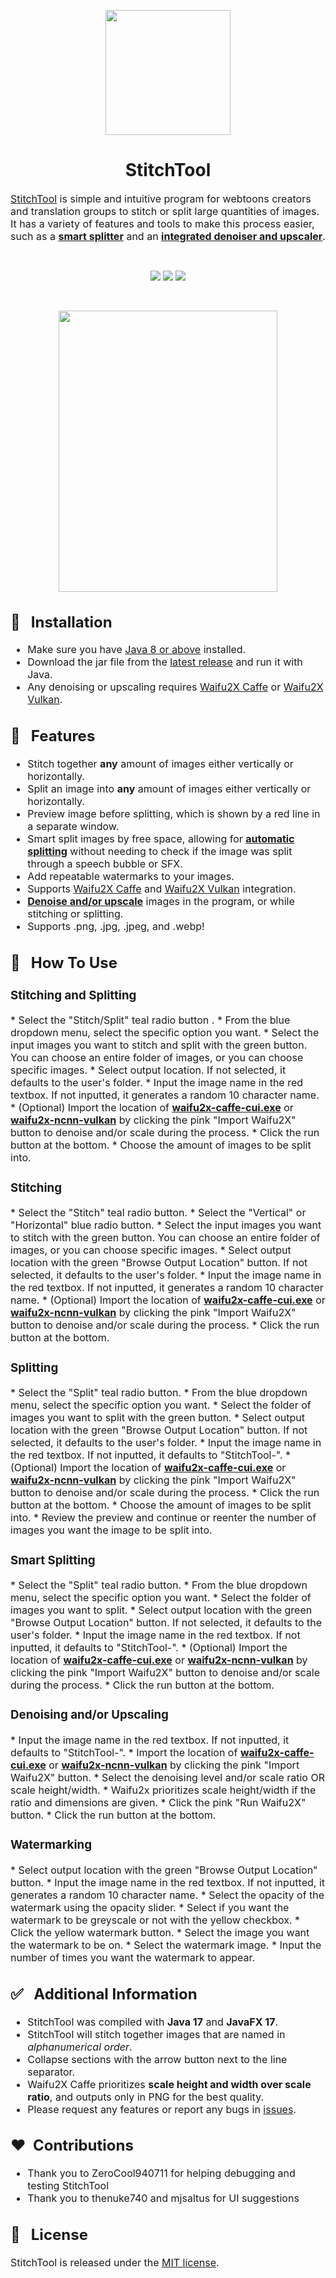 <p align="center"><img src="https://i.imgur.com/QwItpe6.png" width="200" height="200"/></p>

<h1 align="center">StitchTool</h1>

<font size="3"><a href="https://github.com/Aeonss/StitchTool/releases/latest/">StitchTool</a> is simple and intuitive program for webtoons creators and translation groups to stitch or
split large quantities of images. It has a variety of features and tools to make this process easier, such as a <strong><u>smart
splitter</u></strong> and an <strong><u>integrated denoiser and upscaler</u></strong>.</font>

<br>
<p align="center">
<a href="https://github.com/Aeonss/StitchTool/releases/latest/"><img src="https://img.shields.io/github/v/release/Aeonss/StitchTool?style=for-the-badge&label=%20%F0%9F%93%A3%20Latest%20release&color=778beb&labelColor=2f3542"/></a>
<img src="https://img.shields.io/github/stars/Aeonss/StitchTool?style=for-the-badge&label=%E2%AD%90%20Stars&color=786fa6&labelColor=2f3542"/>
<img src="https://img.shields.io/github/downloads/Aeonss/StitchTool/total.svg?style=for-the-badge&label=%E2%AC%87%EF%B8%8FDownloads&color=4b6584&labelColor=2f3542"/>
</p>

<br>
<p align="center"><img src="https://i.imgur.com/2i5lcxn.png" width="350" height="450"/></p>


<font size="3">

## 🔨 &nbsp; Installation
* Make sure you have [Java 8 or above](https://jdk.java.net/archive/) installed.
* Download the jar file from the <a href="https://github.com/Aeonss/StitchTool/releases/latest/">latest release</a> and run it with Java.
* Any denoising or upscaling requires [Waifu2X Caffe](https://github.com/lltcggie/waifu2x-caffe/releases/latest/) or [Waifu2X Vulkan](https://github.com/nihui/waifu2x-ncnn-vulkan/releases/latest).

## 🚀 &nbsp; Features
* Stitch together **any** amount of images either vertically or horizontally.
* Split an image into **any** amount of images either vertically or horizontally.
* Preview image before splitting, which is shown by a red line in a separate window.
* Smart split images by free space, allowing for <b><u>automatic splitting</u></b> without needing to check if the image
was split through a speech bubble or SFX.
* Add repeatable watermarks to your images.
* Supports [Waifu2X Caffe](https://github.com/lltcggie/waifu2x-caffe/releases/latest/) and [Waifu2X Vulkan](https://github.com/nihui/waifu2x-ncnn-vulkan/releases/latest) integration.
* <b><u>Denoise and/or upscale</u></b> images in the program, or while stitching or splitting.
* Supports .png, .jpg, .jpeg, and .webp!

## 📝 &nbsp; How To Use

<h3>Stitching and Splitting</h3>
* Select the "Stitch/Split" teal radio button .
* From the blue dropdown menu, select the specific option you want.
* Select the input images you want to stitch and split with the green button. You can choose an entire folder of images, or you can choose specific images.
* Select output location. If not selected, it defaults to the user's folder.
* Input the image name in the red textbox. If not inputted, it generates a random 10 character name.
* (Optional) Import the location of <b><u>waifu2x-caffe-cui.exe</u></b> or <b><u>waifu2x-ncnn-vulkan</u></b> by clicking the pink "Import Waifu2X" button to denoise and/or scale during the process.
* Click the run button at the bottom.
* Choose the amount of images to be split into.

<h3>Stitching</h3>
* Select the "Stitch" teal radio button.
* Select the "Vertical" or "Horizontal" blue radio button.
* Select the input images you want to stitch with the green button. You can choose an entire folder of images, or you can choose specific images.
* Select output location with the green "Browse Output Location" button. If not selected, it defaults to the user's folder.
* Input the image name in the red textbox. If not inputted, it generates a random 10 character name.
* (Optional) Import the location of <b><u>waifu2x-caffe-cui.exe</u></b> or <b><u>waifu2x-ncnn-vulkan</u></b> by clicking the pink "Import Waifu2X" button to denoise and/or scale during the process.
* Click the run button at the bottom.

<h3>Splitting</h3>
* Select the "Split" teal radio button.
* From the blue dropdown menu, select the specific option you want.
* Select the folder of images you want to split with the green button.
* Select output location with the green "Browse Output Location" button. If not selected, it defaults to the user's folder.
* Input the image name in the red textbox. If not inputted, it defaults to "StitchTool-".
* (Optional) Import the location of <b><u>waifu2x-caffe-cui.exe</u></b> or <b><u>waifu2x-ncnn-vulkan</u></b> by clicking the pink "Import Waifu2X" button to denoise and/or scale during the process.
* Click the run button at the bottom.
* Choose the amount of images to be split into.
* Review the preview and continue or reenter the number of images you want the image to be split into.

<h3>Smart Splitting</h3>
* Select the "Split" teal radio button.
* From the blue dropdown menu, select the specific option you want.
* Select the folder of images you want to split.
* Select output location with the green "Browse Output Location" button. If not selected, it defaults to the user's folder.
* Input the image name in the red textbox. If not inputted, it defaults to "StitchTool-".
* (Optional) Import the location of <b><u>waifu2x-caffe-cui.exe</u></b> or <b><u>waifu2x-ncnn-vulkan</u></b> by clicking the pink "Import Waifu2X" button to denoise and/or scale during the process.
* Click the run button at the bottom.

<h3>Denoising and/or Upscaling</h3>
* Input the image name in the red textbox. If not inputted, it defaults to "StitchTool-".
* Import the location of <b><u>waifu2x-caffe-cui.exe</u></b> or <b><u>waifu2x-ncnn-vulkan</u></b> by clicking the pink "Import Waifu2X" button.
* Select the denoising level and/or scale ratio OR scale height/width.
* Waifu2x prioritizes scale height/width if the ratio and dimensions are given.
* Click the pink "Run Waifu2X" button.
* Click the run button at the bottom.

<h3>Watermarking</h3>
* Select output location with the green "Browse Output Location" button.
* Input the image name in the red textbox. If not inputted, it generates a random 10 character name.
* Select the opacity of the watermark using the opacity slider.
* Select if you want the watermark to be greyscale or not with the yellow checkbox.
* Click the yellow watermark button.
* Select the image you want the watermark to be on.
* Select the watermark image.
* Input the number of times you want the watermark to appear.

## ✅ &nbsp; Additional Information
* StitchTool was compiled with **Java 17** and **JavaFX 17**.
* StitchTool will stitch together images that are named in *alphanumerical order*.
* Collapse sections with the arrow button next to the line separator.
* Waifu2X Caffe prioritizes **scale height and width over scale ratio**, and outputs only in PNG for the best quality.
* Please request any features or report any bugs in [issues](https://github.com/Aeonss/StitchTool/issues).

## ❤️&nbsp; Contributions
* Thank you to ZeroCool940711 for helping debugging and testing StitchTool
* Thank you to thenuke740 and mjsaltus for UI suggestions

## 📘 &nbsp; License
StitchTool is released under the [MIT license](https://github.com/Aeonss/StitchTool/blob/master/LICENSE.md).

</font>
